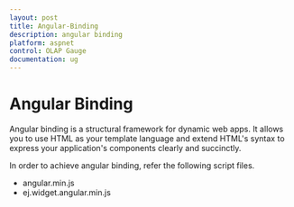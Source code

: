 ```yaml
---
layout: post
title: Angular-Binding
description: angular binding
platform: aspnet
control: OLAP Gauge
documentation: ug
---
```


# Angular Binding

Angular binding is a structural framework for dynamic web apps. It allows you to use HTML as your template language and extend HTML's syntax to express your application's components clearly and succinctly.

In order to achieve angular binding, refer the following script files.

* angular.min.js
* ej.widget.angular.min.js



